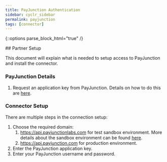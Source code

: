 ```yaml
---
title: PayJunction Authentication
sidebar: cyclr_sidebar
permalink: payjunction
tags: [connector]
---
```

{::options parse_block_html="true" /}
<section class="card py-5 my-5">
## Partner Setup

This document will explain what is needed to setup access to PayJunction and install the connector.

### PayJunction Details

1. Request an application key from PayJunction. Details on how to do this are [here](https://developer.payjunction.com/hc/en-us/articles/216477387-Application-Keys).

### Connector Setup
There are multiple steps in the connection setup:
1. Choose the required domain:
    1. https://api.payjunctionlabs.com for test sandbox environment. More details about the sandbox environment can be found [here](https://developer.payjunction.com/hc/en-us/articles/216477397-Development-Sandbox).
    2. https://api.payjunction.com for production environment.
2. Enter the PayJunction application key.
3. Enter your PayJunction username and password. 

</section>
